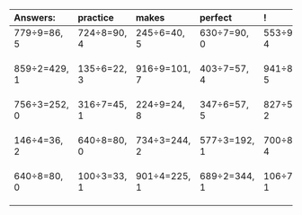 | Answers: | practice | makes | perfect | ! |
| :--- | :--- | :--- | :--- | :--- |
| 779÷9=86, 5 | 724÷8=90, 4 | 245÷6=40, 5 | 630÷7=90, 0 | 553÷9=61, 4 | 
|   |   |   |   |   | 
|   |   |   |   |   | 
|   |   |   |   |   | 
| 859÷2=429, 1 | 135÷6=22, 3 | 916÷9=101, 7 | 403÷7=57, 4 | 941÷8=117, 5 | 
|   |   |   |   |   | 
|   |   |   |   |   | 
|   |   |   |   |   | 
| 756÷3=252, 0 | 316÷7=45, 1 | 224÷9=24, 8 | 347÷6=57, 5 | 827÷5=165, 2 | 
|   |   |   |   |   | 
|   |   |   |   |   | 
|   |   |   |   |   | 
| 146÷4=36, 2 | 640÷8=80, 0 | 734÷3=244, 2 | 577÷3=192, 1 | 700÷8=87, 4 | 
|   |   |   |   |   | 
|   |   |   |   |   | 
|   |   |   |   |   | 
| 640÷8=80, 0 | 100÷3=33, 1 | 901÷4=225, 1 | 689÷2=344, 1 | 106÷7=15, 1 | 
|   |   |   |   |   | 
|   |   |   |   |   | 
|   |   |   |   |   | 
